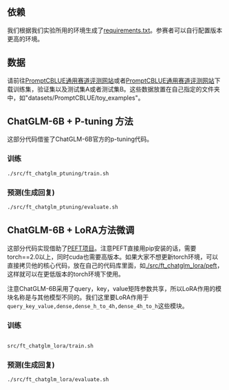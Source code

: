 

## 依赖

我们根据我们实验所用的环境生成了[requirements.txt](./requirements.txt)。参赛者可以自行配置版本更高的环境。

##  数据

请前往[PromptCBLUE通用赛道评测网站](https://tianchi.aliyun.com/competition/entrance/532085/introduction)或者[PromptCBLUE通用赛道评测网站](https://tianchi.aliyun.com/competition/entrance/532084/introduction)下载训练集，验证集以及测试集A或者测试集B。这些数据放置在自己指定的文件夹中，如"datasets/PromptCBLUE/toy_examples"。


## ChatGLM-6B + P-tuning 方法

这部分代码借鉴了ChatGLM-6B官方的p-tuning代码。

### 训练

```bash
./src/ft_chatglm_ptuning/train.sh

```


### 预测(生成回复)

```bash
./src/ft_chatglm_ptuning/evaluate.sh

```



## ChatGLM-6B + LoRA方法微调

这部分代码实现借助了[PEFT项目](https://github.com/huggingface/peft)。注意PEFT直接用pip安装的话，需要torch==2.0以上，同时cuda也需要高版本。如果大家不想更新torch环境，可以直接拷贝他的核心代码，放在自己的代码库里面，如[./src/ft_chatglm_lora/peft](./src/ft_chatglm_lora/peft)，这样就可以在更低版本的torch环境下使用。

注意ChatGLM-6B采用了query，key，value矩阵参数共享，所以LoRA作用的模块名称是与其他模型不同的。我们这里要LoRA作用于`query_key_value,dense,dense_h_to_4h,dense_4h_to_h`这些模块。


### 训练

```bash

src/ft_chatglm_lora/train.sh

```

### 预测(生成回复)

```bash
./src/ft_chatglm_lora/evaluate.sh

```
